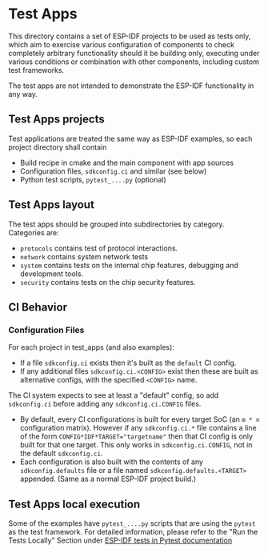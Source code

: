 # Test Apps

This directory contains a set of ESP-IDF projects to be used as tests only, which aim to exercise various
configuration of components to check completely arbitrary functionality should it be building only, executing under
various conditions or combination with other components, including custom test frameworks.

The test apps are not intended to demonstrate the ESP-IDF functionality in any way.

## Test Apps projects

Test applications are treated the same way as ESP-IDF examples, so each project directory shall contain

- Build recipe in cmake and the main component with app sources
- Configuration files, `sdkconfig.ci` and similar (see below)
- Python test scripts, `pytest_....py` (optional)

## Test Apps layout

The test apps should be grouped into subdirectories by category. Categories are:

- `protocols` contains test of protocol interactions.
- `network` contains system network tests
- `system` contains tests on the internal chip features, debugging and development tools.
- `security` contains tests on the chip security features.

## CI Behavior

### Configuration Files

For each project in test_apps (and also examples):

- If a file `sdkconfig.ci` exists then it's built as the `default` CI config.
- If any additional files `sdkconfig.ci.<CONFIG>` exist then these are built as alternative configs, with the specified `<CONFIG>` name.

The CI system expects to see at least a "default" config, so add `sdkconfig.ci` before adding any `sdkconfig.ci.CONFIG` files.

- By default, every CI configurations is built for every target SoC (an `m * n` configuration matrix). However if any `sdkconfig.ci.*` file contains a line of the form `CONFIG*IDF*TARGET="targetname"` then that CI config is only built for that one target. This only works in `sdkconfig.ci.CONFIG`, not in the default `sdkconfig.ci`.
- Each configuration is also built with the contents of any `sdkconfig.defaults` file or a file named `sdkconfig.defaults.<TARGET>` appended. (Same as a normal ESP-IDF project build.)

## Test Apps local execution

Some of the examples have `pytest_....py` scripts that are using the `pytest` as the test framework. For detailed information, please refer to the "Run the Tests Locally" Section under [ESP-IDF tests in Pytest documentation](../../docs/en/contribute/esp-idf-tests-with-pytest.rst)
